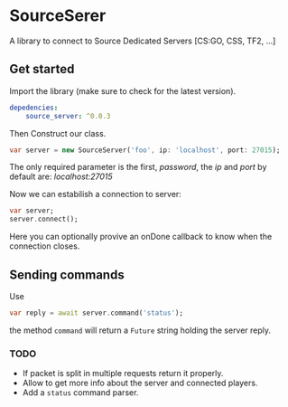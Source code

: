 # SourceSerer

A library to connect to Source Dedicated Servers [CS:GO, CSS, TF2, ...]

## Get started
Import the library (make sure to check for the latest version).
```yaml
depedencies:
    source_server: ^0.0.3
```
Then Construct our class.
```dart
var server = new SourceServer('foo', ip: 'localhost', port: 27015);
```
The only required parameter is the first, _password_, the _ip_ and _port_ by default are: _localhost:27015_

Now we can estabilish a connection to server:
```dart
var server;
server.connect();
```
Here you can optionally provive an onDone callback to know when the connection closes.

## Sending commands
Use
```dart
var reply = await server.command('status');
```
the method `command` will return a `Future` string holding the server reply.

### TODO

-   If packet is split in multiple requests return it properly.
-   Allow to get more info about the server and connected players.
-   Add a `status` command parser. 

